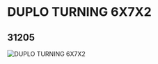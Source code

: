 # DUPLO TURNING 6X7X2
## 31205
![DUPLO TURNING 6X7X2](https://lc-www-live-s.legocdn.com/media/bricks/5/2/4540052.jpg)